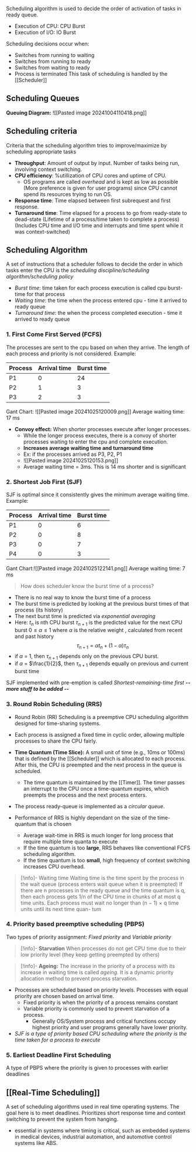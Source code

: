 Scheduling algorithm is used to decide the order of activation of tasks in ready queue.
- Execution of CPU: CPU Burst
- Execution of I/O: IO Burst

Scheduling decisions occur when:
- Switches from running to waiting
- Switches from running to ready
- Switches from waiting to ready
- Process is terminated
This task of scheduling is handled by the [[Scheduler]]

## Scheduling Queues
**Queuing Diagram:** ![[Pasted image 20241004110418.png]]
## Scheduling criteria
Criteria that the scheduling algorithm tries to improve/maximize by scheduling appropriate tasks
- **Throughput**: Amount of output by input. Number of tasks being run, involving context switching. 
- **CPU efficiency**: %utillization of CPU cores and uptime of CPU.
	-  OS programs are called *overhead* and is kept as low as possible (More preference is given for user programs) since CPU cannot spend its resources trying to run OS.
- **Response time**: Time elapsed between first subrequest and first response.
- **Turnaround time**: Time elapsed for a process to go from ready-state to dead-state (Lifetime of a process/time taken to complete a process) (Includes CPU time and I/O time and interrupts and time spent while it was context-switched)

## Scheduling Algorithm
A set of instructions that a scheduler follows to decide the order in which tasks enter the CPU is the *scheduling discipline/scheduling algorithm/scheduling policy*
- *Burst time*: time taken for each process execution is called cpu burst-time for that process
- *Waiting time*: the time when the process entered cpu - time it arrived to ready queue
- *Turnaround time*: the when the process completed execution - time it arrived to ready queue

### 1. First Come First Served (FCFS)
The processes are sent to the cpu based on when they arrive. The length of each process and priority is not considered.
Example:

| Process | Arrival time | Burst time |
| ------- | ------------ | ---------- |
| P1      | 0            | 24         |
| P2      | 1            | 3          |
| P3      | 2            | 3          |
Gant Chart:
![[Pasted image 20241025120009.png]]
Average waiting time: 17 ms

- **Convoy effect:** When shorter processes execute after longer processes.
	- While the longer process executes, there is a convoy of shorter processes waiting to enter the cpu and complete execution.
	- **Increases average waiting time and turnaround time**
	- Ex: if the processes arrived as P3, P2, P1
	- ![[Pasted image 20241025120153.png]]
	- Average waiting time = 3ms. This is 14 ms shorter and is significant


### 2. Shortest Job First (SJF)
SJF is optimal since it consistently gives the minimum average waiting time.
Example:

| Process | Arrival time | Burst time |
| ------- | ------------ | ---------- |
| P1      | 0            | 6          |
| P2      | 0            | 8          |
| P3      | 0            | 7          |
| P4      | 0            | 3          |
Gant Chart:![[Pasted image 20241025122141.png]]
Average waiting time: 7 ms

> How does scheduler know the burst time of a process?
- There is no real way to know the burst time of a process
- The burst time is predicted by looking at the previous burst times of that process (its history)
- The next burst time is predicted via *exponential averaging*
- Here:
	$t_{n}$ is nth CPU burst
	$\tau_{n+1}$ is the predicted value for the next CPU burst
	$0 \le \alpha \le 1$ where $\alpha$ is the relative weight , calculated from recent and past history 
	$$\tau_{n+1} = \alpha t_{n} + (1 - \alpha)\tau_{n}$$
- if $\alpha$ = 1, then $\tau_{n+1}$ depends only on the previous CPU burst.
- if $\alpha$ = $\frac{1}{2}$, then $\tau_{n+1}$ depends equally on previous and current burst time

SJF implemented with pre-emption is called *Shortest-remaining-time first*
***-- more stuff to be added --***

### 3. Round Robin Scheduling (RRS)
- Round Robin (RR) Scheduling is a preemptive CPU scheduling algorithm designed for time-sharing systems.
- Each process is assigned a fixed time in cyclic order, allowing multiple processes to share the CPU fairly.

- **Time Quantum (Time Slice):** A small unit of time (e.g., 10ms or 100ms) that is defined by the [[Scheduler]] which is allocated to each process. After this, the CPU is preempted and the next process in the queue is scheduled. 
	- The time quantum is maintained by the [[Timer]]. The timer passes an interrupt to the CPU once a time-quantum expires, which preempts the process and the next process enters.

- The process ready-queue is implemented as a *circular queue*.
- Performance of RRS is highly dependant on the size of the time-quantum that is chosen
	- Average wait-time in RRS is much longer for long process that require multiple time quanta to execute
	- If the time quantum is too **large**, RRS behaves like conventional FCFS scheduling algorithm.
	- If the time quantum is too **small**, high frequency of context switching increases CPU overhead.

> [!info]- Waiting time
> Waiting time is the time spent by the process in the wait queue (process enters wait queue when it is preempted)
> If there are n processes in the ready queue and the time quantum is q, then
each process gets 1/n of the CPU time in chunks of at most q time units. Each
process must wait no longer than (n − 1) × q time units until its next time quan-
tum


### 4. Priority based preemptive scheduling (PBPS)
Two types of priority assignment: *Fixed priority* and *Variable priority*

> [!info]- **Starvation**
> When processes do not get CPU time due to their low priority level (they keep getting preempted by others)

> [!info]- **Ageing:** 
> The increase in the priority of a process with its increase in waiting time is called *ageing*. It is a dynamic priority allocation method to prevent process starvation. 

- Processes are scheduled based on priority levels. Processes with equal priority are chosen based on arrival time.
	- Fixed priority is when the priority of a process remains constant
	- Variable priority is commonly used to prevent starvation of a process.
		- Generally OS/System process and critical functions occupy highest priority and user programs generally have lower priority.
- _SJF is a type of priority based CPU scheduling where the priority is the time taken for a process to execute_

### 5. Earliest Deadline First Scheduling
A type of PBPS where the priority is given to processes with earlier deadlines
## [[Real-Time Scheduling]]
A set of scheduling algorithms used in real time operating systems. The goal here is to meet deadlines. Prioritizes short response time and context switching to prevent the system from hanging.
- essential in systems where timing is critical, such as embedded systems in medical devices, industrial automation, and automotive control systems like ABS.
